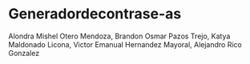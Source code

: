 # Generadordecontrase-as
Alondra Mishel Otero Mendoza, Brandon Osmar Pazos Trejo, Katya Maldonado Licona, Victor Emanual Hernandez Mayoral, Alejandro Rico Gonzalez 
